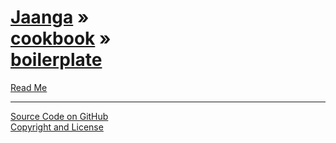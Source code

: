 [Jaanga](../../index.html ) &raquo;<br>[cookbook]( ../index.html ) &raquo;<br>[boilerplate]( ./index.html )
=========================================================================================

<p id=rm >
	<a href=JavaScript:displayPage("#readme.md#rm"); >Read Me</a>

</p>

<!--

<p id=abc >
	<a href=JavaScript:displayPage("#test-folder-abc/readme.md#abc"); >test-folder-abc Read Me</a>
</p>

<p id=def >
	<a href=JavaScript:displayPage("#test-folder-def/readme.md#def"); >test-folder-def Read Me</a>
</p>

-->

****

[Source Code on GitHub]( https://github.com/jaanga/cookbook/tree/gh-pages/boilerplate )  
[Copyright and License]( https://github.com/jaanga/jaanga.github.io/blob/master/jaanga-copyright-and-mit-license.md )